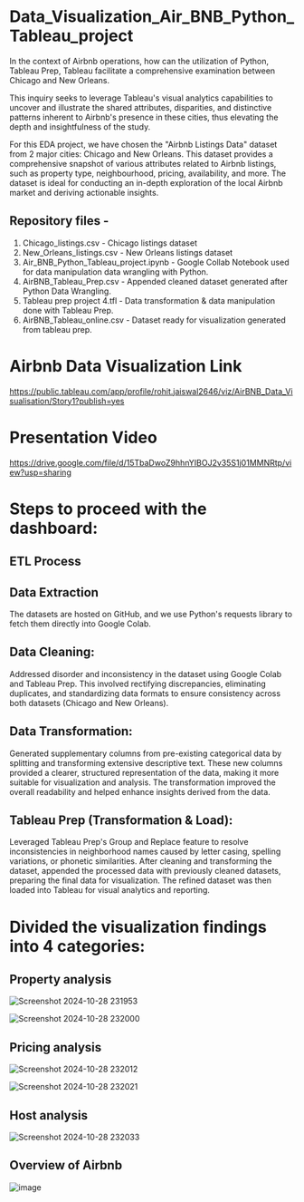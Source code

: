 # Data_Visualization_Air_BNB_Python_Tableau_project
In the context of Airbnb operations, how can the utilization of Python, Tableau Prep, Tableau facilitate a comprehensive examination between Chicago and New Orleans. 

This inquiry seeks to leverage Tableau's visual analytics capabilities to uncover and illustrate the shared attributes, disparities, and distinctive patterns inherent to Airbnb's presence in these cities, thus elevating the depth and insightfulness of the study.


For this EDA project, we have chosen the "Airbnb Listings Data" dataset from 2 major cities: Chicago and New Orleans. This dataset provides a comprehensive snapshot of various attributes related to Airbnb listings, such as property type, neighbourhood, pricing, availability, and more. The dataset is ideal for conducting an in-depth exploration of the local Airbnb market and deriving actionable insights.

## Repository files -

1) Chicago_listings.csv    -    Chicago listings dataset
2) New_Orleans_listings.csv -   New Orleans listings dataset
3) Air_BNB_Python_Tableau_project.ipynb - Google Collab Notebook used for data manipulation data wrangling with Python.
4) AirBNB_Tableau_Prep.csv -    Appended cleaned dataset generated after Python Data Wrangling.
5) Tableau prep project 4.tfl - Data transformation & data manipulation done with Tableau Prep. 
6) AirBNB_Tableau_online.csv -  Dataset ready for visualization generated from tableau prep.


# Airbnb Data Visualization Link

https://public.tableau.com/app/profile/rohit.jaiswal2646/viz/AirBNB_Data_Visualisation/Story1?publish=yes

# Presentation Video
https://drive.google.com/file/d/15TbaDwoZ9hhnYIBOJ2v35S1j01MMNRtp/view?usp=sharing

# Steps to proceed with the dashboard:

## ETL Process
## Data Extraction
The datasets are hosted on GitHub, and we use Python's requests library to fetch them directly into Google Colab.

## Data Cleaning:
Addressed disorder and inconsistency in the dataset using Google Colab and Tableau Prep. This involved rectifying discrepancies, eliminating duplicates, and standardizing data formats to ensure consistency across both datasets (Chicago and New Orleans).

## Data Transformation:
Generated supplementary columns from pre-existing categorical data by splitting and transforming extensive descriptive text. These new columns provided a clearer, structured representation of the data, making it more suitable for visualization and analysis. The transformation improved the overall readability and helped enhance insights derived from the data.

## Tableau Prep (Transformation & Load):
Leveraged Tableau Prep's Group and Replace feature to resolve inconsistencies in neighborhood names caused by letter casing, spelling variations, or phonetic similarities. After cleaning and transforming the dataset, appended the processed data with previously cleaned datasets, preparing the final data for visualization. The refined dataset was then loaded into Tableau for visual analytics and reporting.

# Divided the visualization findings into 4 categories:

## Property analysis
![Screenshot 2024-10-28 231953](https://github.com/user-attachments/assets/5f790ae4-3dbb-4164-ae7e-b75e8362b0ff)

![Screenshot 2024-10-28 232000](https://github.com/user-attachments/assets/131b303f-e539-467e-aa25-4fdfb58cd919)


## Pricing analysis
![Screenshot 2024-10-28 232012](https://github.com/user-attachments/assets/181bd755-f8e6-407d-862a-271648604c4f)

![Screenshot 2024-10-28 232021](https://github.com/user-attachments/assets/08c907c0-a9e3-4c1e-bd4c-b031ac358615)


## Host analysis
![Screenshot 2024-10-28 232033](https://github.com/user-attachments/assets/bebb7073-29be-4b69-9a0e-186c4c049e17)



## Overview of Airbnb
![image](https://github.com/user-attachments/assets/b8888a28-28fe-4d5e-ac8f-a2b745c55774)



